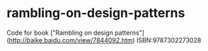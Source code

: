 rambling-on-design-patterns
=================================== 
Code for book ["Rambling on design patterns"] (http://baike.baidu.com/view/7844092.htm) ISBN:9787302273028
